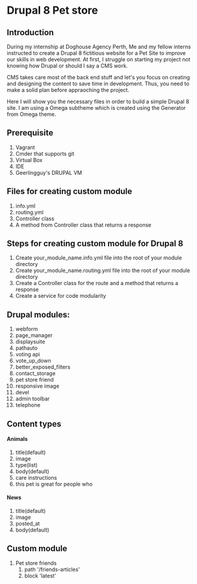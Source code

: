 # Drupal 8 Pet store

## Introduction

<p>During my internship at Doghouse Agency Perth, Me and my fellow interns instructed to create a Drupal 8 fictitious website for a Pet Site to improve our skills in web development. At first, I struggle on starting my project not knowing how Drupal or should I say a CMS work. </p>

<p>CMS takes care most of the back end stuff and let's you focus on creating and designing the content to save time in development. Thus, you need to make a solid plan before appraoching the project.</p>

<p>Here I will show you the necessary files in order to build a simple Drupal 8 site. I am using a Omega subtheme which is created using the Generator from Omega theme.</p>

## Prerequisite

1. Vagrant
2. Cmder that supports git
3. Virtual Box
4. IDE
5. Geerlingguy's DRUPAL VM

## Files for creating custom module

1. info.yml
2. routing.yml
3. Controller class
4. A method from Controller class that returns a response

## Steps for creating custom module for Drupal 8

1. Create your_module_name.info.yml file into the root of your module directory 
2. Create your_module_name.routing.yml file into the root of your module directory
3. Create a Controller class for the route and a method that returns a response
4. Create a service for code modularity

## Drupal modules:

1.  webform
2.  page_manager
3.  displaysuite
4.  pathauto
5.  voting api
6.  vote_up_down
7.  better_exposed_filters
8.  contact_storage
9.  pet store friend
10. responsive image
11. devel
12. admin toolbar
13. telephone

## Content types

#### Animals
1. title(default)
2. image
3. type(list)
4. body(default)
5. care instructions
6. this pet is great for people who

#### News
1. title(default)
2. image
3. posted_at
4. body(default)

## Custom module

1. Pet store friends 
   1. path '/friends-articles'
   2. block 'latest'